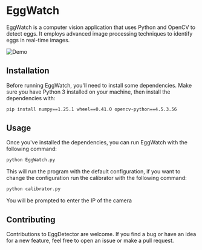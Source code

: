 # EggWatch

EggWatch is a computer vision application that uses Python and OpenCV to detect eggs. It employs advanced image processing techniques to identify eggs in real-time images.

![Demo](https://github.com/BaaRRii/EggDetector/assets/79214220/69f4c7b7-439b-4bdd-bb85-0d15b62e5ba4)

## Installation

Before running EggWatch, you'll need to install some dependencies. Make sure you have Python 3 installed on your machine, then install the dependencies with:

```bash
pip install numpy==1.25.1 wheel==0.41.0 opencv-python==4.5.3.56
```

## Usage

Once you've installed the dependencies, you can run EggWatch with the following command:

```bash
python EggWatch.py
```

This will run the program with the default configuration, if you want to change the configuration run the calibrator with the following command:

```bash
python calibrator.py
```

You will be prompted to enter the IP of the camera

## Contributing

Contributions to EggDetector are welcome. If you find a bug or have an idea for a new feature, feel free to open an issue or make a pull request.
